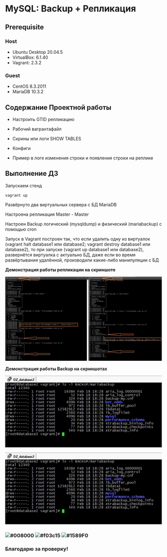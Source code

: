 # MySQL: Backup + Репликация

## **Prerequisite**

### Host ###
- Ubuntu Desktop 20.04.5
- VirtualBox: 6.1.40
- Vagrant: 2.3.2

### Guest ###
- CentOS 8.3.2011
- MariaDB 10.3.2

## **Содержание Проектной работы**

- Настроить GTID репликацию

- Рабочий вагрантафайл

- Скрины или логи SHOW TABLES

- Конфиги

- Пример в логе изменения строки и появления строки на реплике

## **Выполнение ДЗ**

Запускаем стенд
```
vagrant up
```

Развёрнуто два виртуальных сервера с БД MariaDB

Настроена репликация Master - Master

Настроен Backup логический (mysqldump) и физический (mariabackup) с помощью cron

Запуск в Vagrant построен так, что если удалить одну из виртуалок 
(vagrant halt database1 или database2; vagrant destroy database1 или database2), 
то при запуске (vagrant up database1 или database2), развернётся виртуалка с актуально БД, 
даже если во время развёртывания удалённой, производили какие-либо манипуляции с БД

**Демонстрация работы репликации на скриншоте**

![replica_db](https://github.com/andrey21x6/dz-otus/blob/main/MySQL_backup_replica/scrin/replica_db.jpg)

**Демонстрация работы Backup на скриншотах**

![backup_1](https://github.com/andrey21x6/dz-otus/blob/main/MySQL_backup_replica/scrin/backup_2.jpg)

![backup_2](https://github.com/andrey21x6/dz-otus/blob/main/MySQL_backup_replica/scrin/backup_2.jpg)

### ![#008000](https://placehold.co/15x15/008000/008000.png) ![#f03c15](https://placehold.co/15x15/f03c15/f03c15.png) ![#1589F0](https://placehold.co/15x15/1589F0/1589F0.png)
### Благодарю за проверку!


